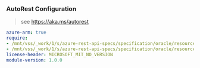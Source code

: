 ### AutoRest Configuration

> see https://aka.ms/autorest

``` yaml
azure-arm: true
require:
- /mnt/vss/_work/1/s/azure-rest-api-specs/specification/oracle/resource-manager/readme.md
- /mnt/vss/_work/1/s/azure-rest-api-specs/specification/oracle/resource-manager/readme.go.md
license-header: MICROSOFT_MIT_NO_VERSION
module-version: 1.0.0
```